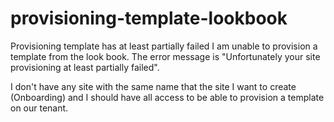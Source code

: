 # provisioning-template-lookbook
Provisioning template has at least partially failed
I am unable to provision a template from the look book. The error message is "Unfortunately your site provisioning at least partially failed".

I don't have any site with the same name that the site I want to create (Onboarding) and I should have all access to be able to provision a template on our tenant.
